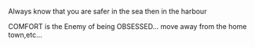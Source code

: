 Always know that you are safer in the sea then in the harbour

COMFORT is the Enemy of being OBSESSED... move away from the home town,etc...
